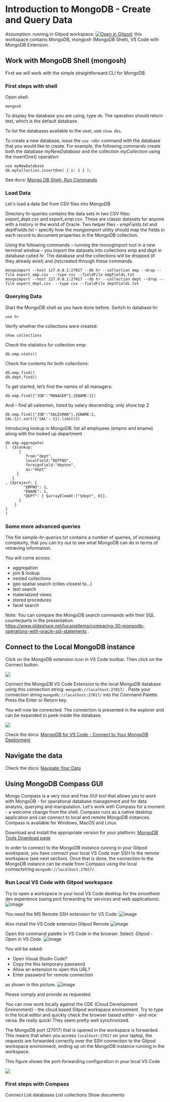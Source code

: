 # Introduction to MongoDB - Create and Query Data

Assumption: running in Gitpod workspace: [![Open in Gitpod](https://gitpod.io/button/open-in-gitpod.svg)](https://gitpod.io/#https://github.com/lucasjellema/introduction-mongodb); this workspace contains MongoDB, mongosh (MongoDB Shell), VS Code with MongoDB Extension. 

## Work with MongoDB Shell (mongosh)

First we will work with the simple straightforward CLI for MongoDB. 

### First steps with shell

Open shell: 

```
mongosh
```

To display the database you are using, type `db`. The operation should return test, which is the default database.

To list the databases available to the user, use `show dbs`.

To create a new database, issue the `use <db>` command with the database that you would like to create. For example, the following commands create both the database *myNewDatabase* and the collection *myCollection* using the insertOne()
operation:

```
use myNewDatabase
db.myCollection.insertOne( { x: 1 } );
```
See docs: [Mongo DB Shell- Run Commands](https://www.mongodb.com/docs/mongodb-shell/run-commands/)

### Load Data
Let's load a data Set from CSV files into  MongoDB

Directory hr-queries contains the data sets in two CSV files: *export_dept.csv* and *export_emp.csv*. These are classic datasets for anyone with a history in the world of Oracle. Two helper files - *empFields.txt* and *deptFields.txt* – specify how the *mongoimport* utility should map the fields in each record to document properties in the MongoDB collection.

Using the following commands – running the monogimport tool in a new terminal window – you import the datasets into collections *emp* and *dept* in database called *hr*. The database and the collections will be dropped (if they already exist) and (re)created through these commands.

```
mongoimport --host 127.0.0.1:27017 --db hr --collection emp --drop --file export_emp.csv  --type csv --fieldFile empFields.txt
mongoimport --host 127.0.0.1:27017 --db hr --collection dept --drop --file export_dept.csv  --type csv --fieldFile deptFields.txt
```

### Querying Data

Start the MongoDB shell as you have done before. Switch to database hr:

```
use hr
```

Verify whether the collections were created:
```
show collections
```

Check the statistics for collection emp:
```
db.emp.stats()
```
Check the contents for both collections:
```
db.emp.find()
db.dept.find()
```

To get started, let’s find the names of all managers:

```
db.emp.find({"JOB":"MANAGER"},{ENAME:1})
```

And – find all salesmen, listed by salary descending; only show top 2

```
db.emp.find({"JOB":"SALESMAN"},{ENAME:1, SAL:1}).sort({'SAL':-1}).limit(2)
```

Introducing lookup in MongoDB: list all employees (empno and ename) along with the looked up department

```
db.emp.aggregate(
[  {$lookup:
      {
         from:"dept",
         localField:"DEPTNO",
         foreignField:"deptno",
         as:"dept"
     }
   }  
, {$project: {
        "EMPNO": 1,
        "ENAME": 1,
        "DEPT": { $arrayElemAt:["$dept", 0]},
      }
    }
]
)
```

### Some more advanced queries

The file *sample-hr-queries.txt* contains a number of queries, of increasing complexity, that you can try out to see what MongoDB can do in terms of retrieving information. 

You will come across:
* aggregation
* join & lookup
* nested collections
* geo spatial search (cities closest to…)
* text search
* materialized views
* stored procedures
* facet search


Note: You can compare the MongoDB search commands with their SQL counterparts in the presentation: https://www.slideshare.net/lucasjellema/comparing-30-mongodb-operations-with-oracle-sql-statements .




## Connect to the Local MongoDB instance

Click on the MongoDB extension icon in VS Code toolbar. Then click on the Connect button. 

![](images/connect-through-vscode-extension.png)  

Connect the MongoDB VS Code Extension to the local MongoDB database using this connection string: `mongodb://localhost:27017/` . Paste your connection string  `mongodb://localhost:27017/` into the Command Palette. Press the Enter or Return key.

You will now be connected. The connection is presented in the explorer and can be expanded to peek inside the database.

![](images/connection-navigator.png)  

Check the docs: [MongoDB for VS Code - Connect to Your MongoDB Deployment](https://www.mongodb.com/docs/mongodb-vscode/connect/)


## Navigate the data

Check the docs: [Navigate Your Data](https://www.mongodb.com/docs/mongodb-vscode/databases-collections/)

## Using MongoDB Compass GUI

Mongo Compass is a very nice and free GUI tool that allows you to work with MongoDB - for operational database management and for data analysis, querying and manipulation. Let's work with Compass for a moment - a welcome change from the shell. Compass runs as a native desktop application and can connect to local and remote MongoDB instances. Compass is available for Windows, MacOS and Linux. 

Download and install the appropriate version for your platform: [MongoDB Tools Download page](https://www.mongodb.com/try/download/compass)

In order to connect to the MongoDB instance running in your Gitpod workspace, you have connect your local VS Code over SSH to the remote workspace (see next section). Once that is done, the connection to the MongoDB instance can be made from Compass using the local connectstring `mongodb://localhost:27017/`.

### Run Local VS Code with Gitpod workspace

Try to open a workspace in your local VS Code desktop for the smoothest dev experience (using port forwarding for services and web applications). 
![image](https://user-images.githubusercontent.com/1296324/202265821-1faa9cc3-21fa-4cc2-8add-163ec5b83e9b.png)

You need the MS Remote SSH extension for VS Code:
![image](https://user-images.githubusercontent.com/1296324/202265701-ffe9492d-ff60-40e7-96c5-203d1ecedb70.png)

Also install the VS Code extension Gitpod Remote
![image](https://user-images.githubusercontent.com/1296324/202265866-5ac13ef4-3db9-4f2f-9c42-ca6ab900dcc6.png)

Open the command palette in VS Code in the browser. Select: *Gitpod - Open in VS Code*.
![image](https://user-images.githubusercontent.com/1296324/202265911-37a26892-3d50-4258-95bc-d8cfc18d537c.png)

You will be asked:
* Open Visual Studio Code?
* Copy the this temporary password
* Allow an extension to open this URL?
* Enter password for remote connection

as shown in this picture.
![image](https://user-images.githubusercontent.com/1296324/202266010-244eeff3-1a53-4d4d-a997-64eb159f8c0a.png)

Please comply and provide as requested.

You can now work locally against the CDE (Cloud Development Environment) - the cloud based Gitpod workspace environment. Try to type in the local editor and quickly check the browser based editor - and vice versa. Be really quick! They seem pretty well synchronized.

The MongoDB port (27017) that is opened in the workspace is forwarded. This means that when you access  `localhost:27017` on your laptop, the requests are forwarded correctly over the SSH connection to the Gitpod workspace environment, ending up on the MongoDB instance running in the workspace.

This figure shows the port-forwarding configuration in your local VS Code

![](images/port-forwarding-mongodbport.png)  


### First steps with Compass

Connect
List databases
List collections
Show documents